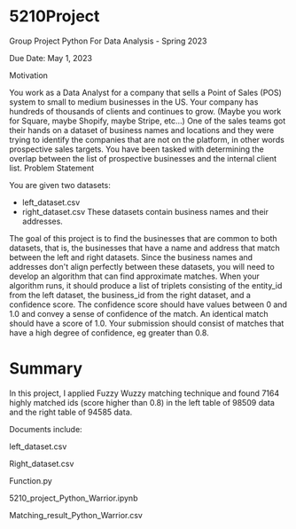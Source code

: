 # 5210Project
Group Project
Python For Data Analysis - Spring 2023

Due Date: May 1, 2023

Motivation

You work as a Data Analyst for a company that sells a Point of Sales (POS) system to small to
medium businesses in the US. Your company has hundreds of thousands of clients and continues to grow. (Maybe you work for Square, maybe Shopify, maybe Stripe, etc…) One of the sales teams got their hands on a dataset of business names and locations and they were
trying to identify the companies that are not on the platform, in other words prospective sales targets. You have been tasked with determining the overlap between the list of prospective businesses and the internal client list.
Problem Statement

You are given two datasets:

- left_dataset.csv
- right_dataset.csv
These datasets contain business names and their addresses.

The goal of this project is to find the businesses that are common to both datasets, that is, the
businesses that have a name and address that match between the left and right datasets.
Since the business names and addresses don't align perfectly between these datasets, you will
need to develop an algorithm that can find approximate matches. When your algorithm runs, it
should produce a list of triplets consisting of the entity_id from the left dataset, the business_id
from the right dataset, and a confidence score. The confidence score should have values
between 0 and 1.0 and convey a sense of confidence of the match. An identical match should have a score of 1.0.
Your submission should consist of matches that have a high degree of confidence, eg greater than 0.8.


# Summary
In this project, I applied Fuzzy Wuzzy matching technique and found 7164 highly matched ids (score higher than 0.8) in the left table of 98509 data and the right table of 94585 data.

Documents include:

left_dataset.csv

Right_dataset.csv

Function.py

5210_project_Python_Warrior.ipynb

Matching_result_Python_Warrior.csv
